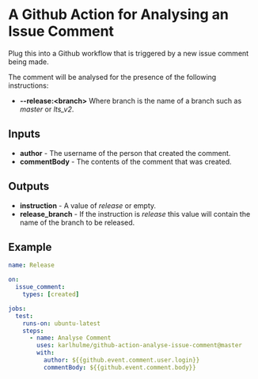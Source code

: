 # A Github Action for Analysing an Issue Comment

Plug this into a Github workflow that is triggered by a new issue comment being made.

The comment will be analysed for the presence of the following instructions:
* **--release:\<branch\>** Where branch is the name of a branch such as *master* or *lts_v2*.

## Inputs

* **author** - The username of the person that created the comment.
* **commentBody** - The contents of the comment that was created.

## Outputs

* **instruction** - A value of *release* or empty.
* **release_branch** - If the instruction is *release* this value will contain the name of the branch to be released.

## Example

```yml
name: Release

on:
  issue_comment:
    types: [created]

jobs:
  test:
    runs-on: ubuntu-latest
    steps:
      - name: Analyse Comment
        uses: karlhulme/github-action-analyse-issue-comment@master
        with:
          author: ${{github.event.comment.user.login}}
          commentBody: ${{github.event.comment.body}}
```